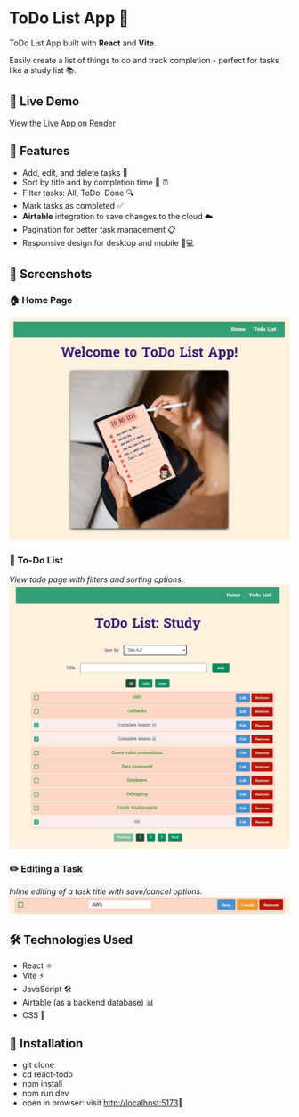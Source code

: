 # ToDo List App 📝

ToDo List App built with **React** and **Vite**.

Easily create a list of things to do and track completion - perfect for tasks like a study list 📚.

## 🚀 Live Demo

<a href="https://react-todo-list-app-i58s.onrender.com/" target="_blank" rel="noopener noreferrer">View the Live App on Render</a>

## 📂 Features

- Add, edit, and delete tasks 🎯
- Sort by title and by completion time 🔢 ⏰
- Filter tasks: All, ToDo, Done 🔍
- Mark tasks as completed ✅
- **Airtable** integration to save changes to the cloud ☁️
- Pagination for better task management 📋
- Responsive design for desktop and mobile 📱💻

## 📸 Screenshots

### 🏠 Home Page

![Home Page](./src/assets/home-page.JPG)

### 📝 To-Do List

_View todo page with filters and sorting options._  
![To-Do List](./src/assets/todo-page.JPG)

### ✏️ Editing a Task

_Inline editing of a task title with save/cancel options._  
![Edit Task](./src/assets/editing.JPG)

## 🛠️ Technologies Used

- React ⚛️
- Vite ⚡
- JavaScript 🛠️
- Airtable (as a backend database) 📊
- CSS 🎨

## 💾 Installation

- git clone
- cd react-todo
- npm install
- npm run dev
- open in browser: visit [http://localhost:5173](http://localhost:5173)🚀
